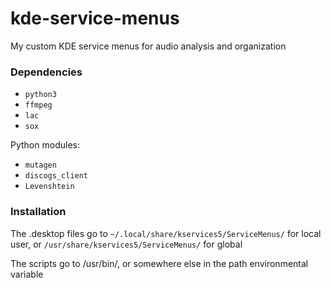 # kde-service-menus
My custom KDE service menus for audio analysis and organization

### Dependencies
* `python3`
* `ffmpeg`
* `lac`
* `sox`

Python modules:
* `mutagen`
* `discogs_client`
* `Levenshtein`

### Installation
The .desktop files go to `~/.local/share/kservices5/ServiceMenus/` for local user, or `/usr/share/kservices5/ServiceMenus/` for global

The scripts go to /usr/bin/, or somewhere else in the path environmental variable

